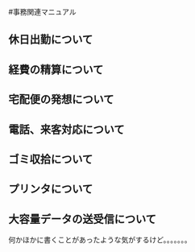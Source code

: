 #事務関連マニュアル
## 休日出勤について
## 経費の精算について
## 宅配便の発想について
## 電話、来客対応について
## ゴミ収拾について
## プリンタについて
## 大容量データの送受信について

何かほかに書くことがあったような気がするけど。。。。。。。